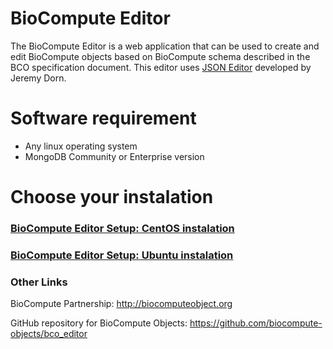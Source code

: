 BioCompute Editor
=================

The BioCompute Editor is a web application that can be used to create and edit BioCompute objects based on BioCompute schema described in the BCO specification document. This editor uses <a href="https://github.com/jdorn/json-editor">JSON Editor</a> developed by Jeremy Dorn.


Software requirement
====================
* Any linux operating system 
* MongoDB Community or Enterprise version

Choose your instalation
====================
### [BioCompute Editor Setup: CentOS instalation](./docs/centos.md)
### [BioCompute Editor Setup: Ubuntu instalation](./docs/ubuntu.md)

### Other Links
BioCompute Partnership: http://biocomputeobject.org

GitHub repository for BioCompute Objects:
https://github.com/biocompute-objects/bco_editor

